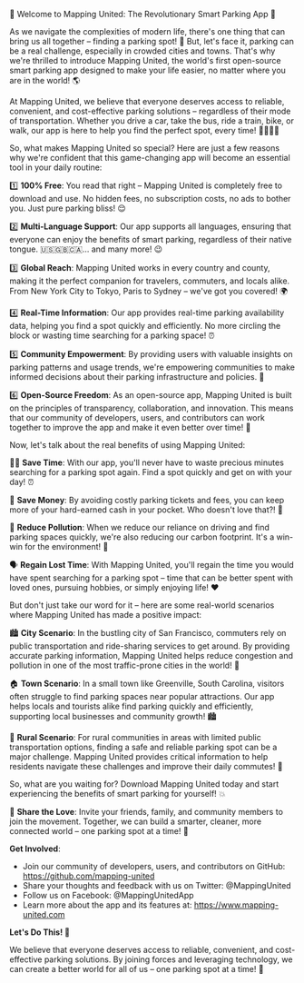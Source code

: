 🚀 Welcome to Mapping United: The Revolutionary Smart Parking App 🚀

As we navigate the complexities of modern life, there's one thing that can bring us all together – finding a parking spot! 🤯 But, let's face it, parking can be a real challenge, especially in crowded cities and towns. That's why we're thrilled to introduce Mapping United, the world's first open-source smart parking app designed to make your life easier, no matter where you are in the world! 🌎

At Mapping United, we believe that everyone deserves access to reliable, convenient, and cost-effective parking solutions – regardless of their mode of transportation. Whether you drive a car, take the bus, ride a train, bike, or walk, our app is here to help you find the perfect spot, every time! 🚗🚌🚂💨

So, what makes Mapping United so special? Here are just a few reasons why we're confident that this game-changing app will become an essential tool in your daily routine:

1️⃣ **100% Free**: You read that right – Mapping United is completely free to download and use. No hidden fees, no subscription costs, no ads to bother you. Just pure parking bliss! 😌

2️⃣ **Multi-Language Support**: Our app supports all languages, ensuring that everyone can enjoy the benefits of smart parking, regardless of their native tongue. 🇺🇸🇬🇧🇨🇦... and many more! 😉

3️⃣ **Global Reach**: Mapping United works in every country and county, making it the perfect companion for travelers, commuters, and locals alike. From New York City to Tokyo, Paris to Sydney – we've got you covered! 🌍

4️⃣ **Real-Time Information**: Our app provides real-time parking availability data, helping you find a spot quickly and efficiently. No more circling the block or wasting time searching for a parking space! ⏰

5️⃣ **Community Empowerment**: By providing users with valuable insights on parking patterns and usage trends, we're empowering communities to make informed decisions about their parking infrastructure and policies. 💪

6️⃣ **Open-Source Freedom**: As an open-source app, Mapping United is built on the principles of transparency, collaboration, and innovation. This means that our community of developers, users, and contributors can work together to improve the app and make it even better over time! 🤝

Now, let's talk about the real benefits of using Mapping United:

🏃‍♂️ **Save Time**: With our app, you'll never have to waste precious minutes searching for a parking spot again. Find a spot quickly and get on with your day! ⏰

💸 **Save Money**: By avoiding costly parking tickets and fees, you can keep more of your hard-earned cash in your pocket. Who doesn't love that?! 💸

🌿 **Reduce Pollution**: When we reduce our reliance on driving and find parking spaces quickly, we're also reducing our carbon footprint. It's a win-win for the environment! 🌿

🗣️ **Regain Lost Time**: With Mapping United, you'll regain the time you would have spent searching for a parking spot – time that can be better spent with loved ones, pursuing hobbies, or simply enjoying life! ❤️

But don't just take our word for it – here are some real-world scenarios where Mapping United has made a positive impact:

🏙️ **City Scenario**: In the bustling city of San Francisco, commuters rely on public transportation and ride-sharing services to get around. By providing accurate parking information, Mapping United helps reduce congestion and pollution in one of the most traffic-prone cities in the world! 🌆

🏠 **Town Scenario**: In a small town like Greenville, South Carolina, visitors often struggle to find parking spaces near popular attractions. Our app helps locals and tourists alike find parking quickly and efficiently, supporting local businesses and community growth! 🏙️

🚂 **Rural Scenario**: For rural communities in areas with limited public transportation options, finding a safe and reliable parking spot can be a major challenge. Mapping United provides critical information to help residents navigate these challenges and improve their daily commutes! 🚌

So, what are you waiting for? Download Mapping United today and start experiencing the benefits of smart parking for yourself! 💥

🎉 **Share the Love**: Invite your friends, family, and community members to join the movement. Together, we can build a smarter, cleaner, more connected world – one parking spot at a time! 🌟

**Get Involved**:

* Join our community of developers, users, and contributors on GitHub: https://github.com/mapping-united
* Share your thoughts and feedback with us on Twitter: @MappingUnited
* Follow us on Facebook: @MappingUnitedApp
* Learn more about the app and its features at: https://www.mapping-united.com

**Let's Do This! 🚀**

We believe that everyone deserves access to reliable, convenient, and cost-effective parking solutions. By joining forces and leveraging technology, we can create a better world for all of us – one parking spot at a time! 💪